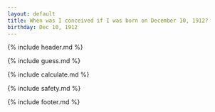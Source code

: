 ```yaml
---
layout: default
title: When was I conceived if I was born on December 10, 1912?
birthday: Dec 10, 1912
---
```


{% include header.md %}

{% include guess.md %}

{% include calculate.md %}

{% include safety.md %}

{% include footer.md %}



